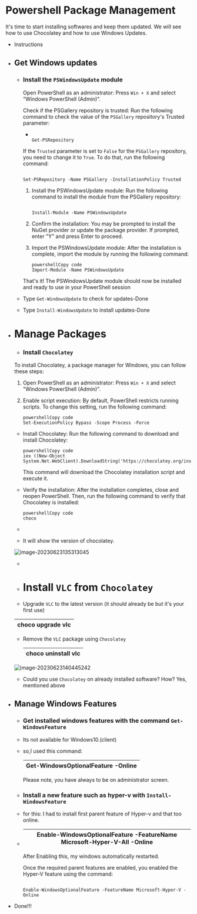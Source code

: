 # Powershell Package Management

It's time to start installing softwares and keep them updated. We will see how to use Chocolatey and how to use Windows Updates.

* Instructions

- ## Get Windows updates
    
    - ### Install the `PSWindowsUpdate` module
    
      Open PowerShell as an administrator: Press `Win + X` and select "Windows PowerShell (Admin)".
    
      Check if the PSGallery repository is trusted: Run the following command to check the value of the `PSGallery` repository's Trusted parameter:
    
      - ```
        
        Get-PSRepository
        ```
    
      If the `Trusted` parameter is set to `False` for the `PSGallery` repository, you need to change it to `True`. To do that, run the following command:
    
      ```
      
      Set-PSRepository -Name PSGallery -InstallationPolicy Trusted
      ```
    
      1. Install the PSWindowsUpdate module: Run the following command to install the module from the PSGallery repository:
    
         ```
         
         Install-Module -Name PSWindowsUpdate
         ```
    
      2. Confirm the installation: You may be prompted to install the NuGet provider or update the package provider. If prompted, enter "Y" and press Enter to proceed.
    
      3. Import the PSWindowsUpdate module: After the installation is complete, import the module by running the following command:
    
         ```
         powershellCopy code
         Import-Module -Name PSWindowsUpdate
         ```
    
      That's it! The PSWindowsUpdate module should now be installed and ready to use in your PowerShell session
    
    - Type `Get-WindowsUpdate` to check for updates-Done
    - Type `Install-WindowsUpdate` to install updates-Done
    
- # Manage Packages
    
    - ### Install `Chocolatey`
    
    To install Chocolatey, a package manager for Windows, you can follow these steps:
    
    1. Open PowerShell as an administrator: Press `Win + X` and select "Windows PowerShell (Admin)".
    
    2. Enable script execution: By default, PowerShell restricts running scripts. To change this setting, run the following command:
    
       ```
       powershellCopy code
       Set-ExecutionPolicy Bypass -Scope Process -Force
       ```
    
    - Install Chocolatey: Run the following command to download and install Chocolatey:
    
      ```
      powershellCopy code
      iex ((New-Object System.Net.WebClient).DownloadString('https://chocolatey.org/install.ps1'))
      ```
    
      This command will download the Chocolatey installation script and execute it.
    - Verify the installation: After the installation completes, close and reopen PowerShell. Then, run the following command to verify that Chocolatey is installed:
    
      ```
      powershellCopy code
      choco
      ```
    
    - 
    - It will show the version of chocolatey.
    
    
    
    ![image-20230623135313045](C:\Users\nimes\AppData\Roaming\Typora\typora-user-images\image-20230623135313045.png)
    
    
    
    
    
    - 
    - # Install `VLC` from `Chocolatey`
    
    
    
    
    
    
    
    - Upgrade `VLC` to the latest version (it should already be but it's your first use)
    
    | choco upgrade vlc |
    | ----------------- |
    
    
    
    - Remove the `VLC` package using `Chocolatey`
    
      | choco uninstall vlc |
      | ------------------- |
    
      
    
    
    
    ![image-20230623140445242](C:\Users\nimes\AppData\Roaming\Typora\typora-user-images\image-20230623140445242.png)
    
    - Could you use `Chocolatey` on already installed software? How? Yes, mentioned above
    
- ## Manage Windows Features
    
    - ### Get installed windows features with the command `Get-WindowsFeature`
    
    - Its not available for Windows10.(client)
    
    - so,I used this command:
    
      | Get-WindowsOptionalFeature -Online |
      | ---------------------------------- |
    
      Please note, you have always to be on administrator screen.
    
    - ### Install a new feature such as hyper-v with `Install-WindowsFeature`
    
    - for this: I had to install first parent feature of Hyper-v and that too online.
    
    - | Enable-WindowsOptionalFeature -FeatureName Microsoft-Hyper-V-All -Online |
      | :----------------------------------------------------------: |
    
      After Enabling this, my windows automatically restarted.
    
      Once the required parent features are enabled, you enabled  the Hyper-V feature using the command:
    
      ```
      
      Enable-WindowsOptionalFeature -FeatureName Microsoft-Hyper-V -Online
      ```
    
- Done!!!
